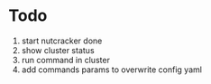 Todo
======

1. start nutcracker done
2. show cluster status
3. run command in cluster
4. add commands params to overwrite config yaml

